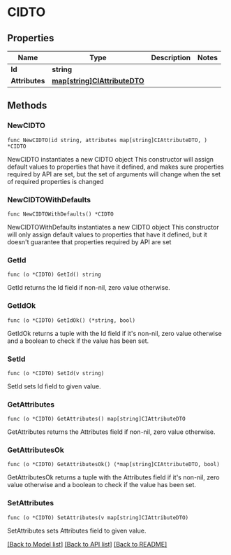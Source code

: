 # CIDTO

## Properties

Name | Type | Description | Notes
------------ | ------------- | ------------- | -------------
**Id** | **string** |  | 
**Attributes** | [**map[string]CIAttributeDTO**](CIAttributeDTO.md) |  | 

## Methods

### NewCIDTO

`func NewCIDTO(id string, attributes map[string]CIAttributeDTO, ) *CIDTO`

NewCIDTO instantiates a new CIDTO object
This constructor will assign default values to properties that have it defined,
and makes sure properties required by API are set, but the set of arguments
will change when the set of required properties is changed

### NewCIDTOWithDefaults

`func NewCIDTOWithDefaults() *CIDTO`

NewCIDTOWithDefaults instantiates a new CIDTO object
This constructor will only assign default values to properties that have it defined,
but it doesn't guarantee that properties required by API are set

### GetId

`func (o *CIDTO) GetId() string`

GetId returns the Id field if non-nil, zero value otherwise.

### GetIdOk

`func (o *CIDTO) GetIdOk() (*string, bool)`

GetIdOk returns a tuple with the Id field if it's non-nil, zero value otherwise
and a boolean to check if the value has been set.

### SetId

`func (o *CIDTO) SetId(v string)`

SetId sets Id field to given value.


### GetAttributes

`func (o *CIDTO) GetAttributes() map[string]CIAttributeDTO`

GetAttributes returns the Attributes field if non-nil, zero value otherwise.

### GetAttributesOk

`func (o *CIDTO) GetAttributesOk() (*map[string]CIAttributeDTO, bool)`

GetAttributesOk returns a tuple with the Attributes field if it's non-nil, zero value otherwise
and a boolean to check if the value has been set.

### SetAttributes

`func (o *CIDTO) SetAttributes(v map[string]CIAttributeDTO)`

SetAttributes sets Attributes field to given value.



[[Back to Model list]](../README.md#documentation-for-models) [[Back to API list]](../README.md#documentation-for-api-endpoints) [[Back to README]](../README.md)


